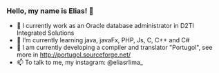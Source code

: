 ### Hello, my name is Elias! 👋


- 🔭 I currently work as an Oracle database administrator in D2TI Integrated Solutions
- 🌱 I’m currently learning java, javaFx, PHP, Js, C, C++ and C#
- 👯 I am currently developing a compiler and translator "Portugol", see more in http://portugol.sourceforge.net/
- 📫 To talk to me, my instagram: @eliasrlima_
